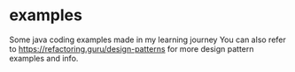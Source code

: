# examples
Some java coding examples made in my learning journey
You can also refer to https://refactoring.guru/design-patterns
for more design pattern examples and info.
